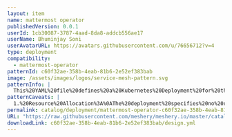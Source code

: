 ```yaml
---
layout: item
name: mattermost operator
publishedVersion: 0.0.1
userId: 1cb30087-3787-4aad-8da8-addcb556ae17
userName: Bhuminjay Soni
userAvatarURL: https://avatars.githubusercontent.com/u/76656712?v=4
type: deployment
compatibility:
  - mattermost-operator
patternId: c60f32ae-358b-4eab-81b6-2e52ef383bab
image: /assets/images/logos/service-mesh-pattern.svg
patternInfo: |
  This%20YAML%20file%20defines%20a%20Kubernetes%20Deployment%20for%20the%20mattermost-operator%20in%20the%20mattermost-operator%20namespace.%20The%20deployment%20is%20configured%20to%20run%20a%20single%20replica%20of%20the%20Mattermost%20operator%2C%20which%20manages%20Mattermost%20instances%20within%20the%20Kubernetes%20cluster.%20The%20pod%20template%20specifies%20the%20container%20details%20for%20the%20operator.%0A%0AThe%20container%2C%20named%20mattermost-operator%2C%20uses%20the%20image%20mattermost%2Fmattermost-operator%3Alatest%20and%20is%20set%20to%20pull%20the%20image%20if%20it%20is%20not%20already%20present%20(IfNotPresent).%20The%20container%20runs%20the%20%2Fmattermost-operator%20command%20with%20arguments%20to%20enable%20leader%20election%20and%20set%20the%20metrics%20address%20to%200.0.0.0%3A8383.%20Several%20environment%20variables%20are%20defined%20to%20configure%20the%20operator's%20behaviour%2C%20such%20as%20MAX_RECONCILING_INSTALLATIONS%20(set%20to%2020)%2C%20REQUEUE_ON_LIMIT_DELAY%20(set%20to%2020%20seconds)%2C%20and%20MAX_RECONCILE_CONCURRENCY%20(set%20to%2010).%20These%20settings%20control%20how%20the%20operator%20handles%20the%20reconciliation%20process%20for%20Mattermost%20installations.%0A%0AThe%20container%20also%20exposes%20a%20port%20(8383)%20for%20metrics%2C%20allowing%20monitoring%20and%20observation%20of%20the%20operator's%20performance.%20The%20deployment%20specifies%20that%20the%20pods%20should%20use%20the%20mattermost-operator%20service%20account%2C%20ensuring%20they%20have%20the%20appropriate%20permissions%20to%20interact%20with%20the%20Kubernetes%20API%20and%20manage%20Mattermost%20resources.
patternCaveats: |
  1.%20Resource%20Allocation%3A%0AThe%20deployment%20specifies%20no%20resource%20limits%20or%20requests%20for%20the%20mattermost-operator%20container.%20It%20is%20crucial%20to%20define%20these%20to%20ensure%20the%20operator%20has%20sufficient%20CPU%20and%20memory%20to%20function%20correctly%20without%20affecting%20other%20workloads%20in%20the%20cluster.%0A%0A2.%20Image%20Tag%3A%0AThe%20latest%20tag%20is%20used%20for%20the%20Mattermost%20operator%20image.%20This%20practice%20can%20lead%20to%20unpredictability%20in%20deployments%2C%20as%20the%20latest%20tag%20may%20change%20and%20introduce%20unexpected%20changes%20or%20issues.%20It%20is%20recommended%20to%20use%20a%20specific%20version%20tag%20to%20ensure%20consistency.%0A%0A3.%20Security%20Context%3A%0AThe%20deployment%20does%20not%20specify%20a%20detailed%20security%20context%20for%20the%20container.%20Adding%20constraints%20such%20as%20runAsNonRoot%2C%20readOnlyRootFilesystem%2C%20and%20dropCapabilities%20can%20enhance%20security%20by%20limiting%20the%20container%E2%80%99s%20privileges.%0A%0A4.%20Environment%20Variables%3A%0AThe%20environment%20variables%20like%20MAX_RECONCILING_INSTALLATIONS%2C%20REQUEUE_ON_LIMIT_DELAY%2C%20and%20MAX_RECONCILE_CONCURRENCY%20are%20set%20directly%20in%20the%20deployment.%20If%20these%20values%20need%20to%20be%20adjusted%20frequently%2C%20consider%20using%20a%20ConfigMap%20to%20manage%20them%20externally.%0A%0A5.%20Metrics%20and%20Monitoring%3A%0AThe%20metrics%20address%20is%20exposed%20on%20port%208383.%20Ensure%20that%20appropriate%20monitoring%20tools%20are%20in%20place%20to%20capture%20and%20analyse%20these%20metrics%20for%20performance%20tuning%20and%20troubleshooting.
permalink: catalog/deployment/mattermost-operator-c60f32ae-358b-4eab-81b6-2e52ef383bab.html
URL: "https://raw.githubusercontent.com/meshery/meshery.io/master/catalog/c60f32ae-358b-4eab-81b6-2e52ef383bab/0.0.1/design.yml"
downloadLink: c60f32ae-358b-4eab-81b6-2e52ef383bab/design.yml
---
```

